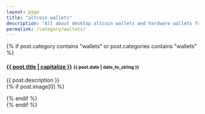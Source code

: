 ```yaml
---
layout: page
title: "altcoin wallets"
description: "All about desktop altcoin wallets and hardware wallets for safe alt coin storage."
permalink: /category/wallets/
---
```



  {% if post.category contains "wallets" or post.categories contains "wallets" %}
  <h4 class="post">
  <strong>
  <a href="{{ site.url }}{{ site.baseurl }}{{ post.url }}">{{ post.title | capitalize }}</a>
  </strong>
  <small>{{ post.date | date_to_string }}</small>
  </h4>
  <div class="row">
    <div class="nine columns">
      {{ post.description }}
    </div>
    {% if post.image[0] %}
    <div class="three columns">
      <a target="_blank" href="{{ post.url }}">
        <figure class="thumb">
          <amp-img itemprop="image" src="{{ post.image[0] }}" alt="Alt Coin Wallet" layout=""
          width="150px" height="80px">
          </amp-img>
        </figure>
      </a>
    </div>
    {% endif %}
   </div>
  {% endif %}
